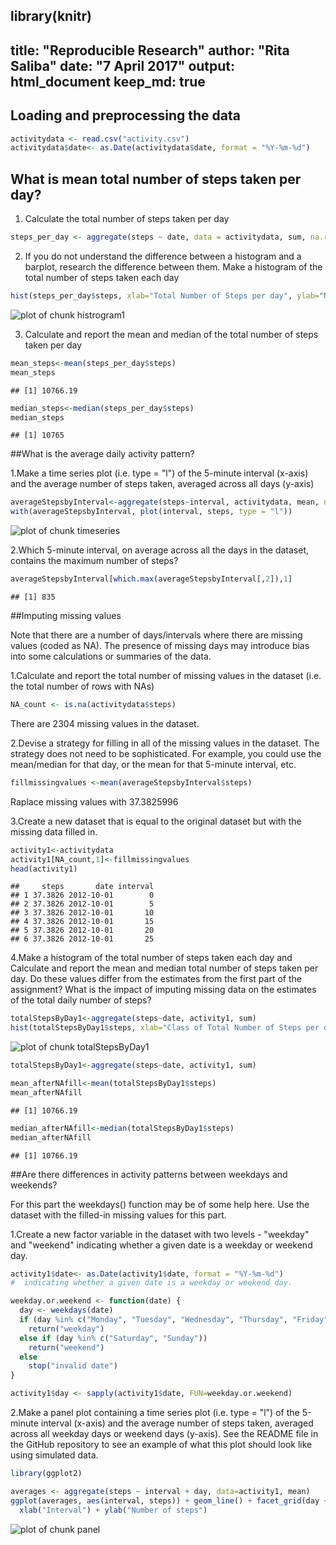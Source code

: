 library(knitr)
---
title: "Reproducible Research"
author: "Rita Saliba"
date: "7 April 2017"
output: html_document
keep_md: true
---

## Loading and preprocessing the data

```r
activitydata <- read.csv("activity.csv")
activitydata$date<- as.Date(activitydata$date, format = "%Y-%m-%d") 
```

## What is mean total number of steps taken per day?

1. Calculate the total number of steps taken per day

```r
steps_per_day <- aggregate(steps ~ date, data = activitydata, sum, na.rm = TRUE)
```
2. If you do not understand the difference between a histogram and a barplot, research the difference between them. Make a histogram of the total number of steps taken each day

```r
hist(steps_per_day$steps, xlab="Total Number of Steps per day", ylab="Number of Days", main="Total Number of Steps taken each day", breaks = 16)
```

![plot of chunk histrogram1](figure/histrogram1-1.png)

3. Calculate and report the mean and median of the total number of steps taken per day

```r
mean_steps<-mean(steps_per_day$steps)
mean_steps
```

```
## [1] 10766.19
```

```r
median_steps<-median(steps_per_day$steps)
median_steps
```

```
## [1] 10765
```
##What is the average daily activity pattern?

1.Make a time series plot (i.e. type = "l") of the 5-minute interval (x-axis) and the average number of steps taken, averaged across all days (y-axis)


```r
averageStepsbyInterval<-aggregate(steps~interval, activitydata, mean, na.rm= TRUE)
with(averageStepsbyInterval, plot(interval, steps, type = "l"))
```

![plot of chunk timeseries](figure/timeseries-1.png)

2.Which 5-minute interval, on average across all the days in the dataset, contains the maximum number of steps?


```r
averageStepsbyInterval[which.max(averageStepsbyInterval[,2]),1]
```

```
## [1] 835
```

##Imputing missing values

Note that there are a number of days/intervals where there are missing values (coded as NA). The presence of missing days may introduce bias into some calculations or summaries of the data.

1.Calculate and report the total number of missing values in the dataset (i.e. the total number of rows with NAs)


```r
NA_count <- is.na(activitydata$steps)
```
There are 2304 missing values in the dataset.

2.Devise a strategy for filling in all of the missing values in the dataset. The strategy does not need to be sophisticated. For example, you could use the mean/median for that day, or the mean for that 5-minute interval, etc.


```r
fillmissingvalues <-mean(averageStepsbyInterval$steps)
```
Raplace missing values with 37.3825996

3.Create a new dataset that is equal to the original dataset but with the missing data filled in.


```r
activity1<-activitydata
activity1[NA_count,1]<-fillmissingvalues
head(activity1)
```

```
##     steps       date interval
## 1 37.3826 2012-10-01        0
## 2 37.3826 2012-10-01        5
## 3 37.3826 2012-10-01       10
## 4 37.3826 2012-10-01       15
## 5 37.3826 2012-10-01       20
## 6 37.3826 2012-10-01       25
```

4.Make a histogram of the total number of steps taken each day and Calculate and report the mean and median total number of steps taken per day. Do these values differ from the estimates from the first part of the assignment? What is the impact of imputing missing data on the estimates of the total daily number of steps?


```r
totalStepsByDay1<-aggregate(steps~date, activity1, sum)
hist(totalStepsByDay1$steps, xlab="Class of Total Number of Steps per day", ylab="Number of Days", main="Number of Steps taken each day after missing values are imputed")
```

![plot of chunk totalStepsByDay1](figure/totalStepsByDay1-1.png)

```r
totalStepsByDay1<-aggregate(steps~date, activity1, sum)

mean_afterNAfill<-mean(totalStepsByDay1$steps)
mean_afterNAfill
```

```
## [1] 10766.19
```

```r
median_afterNAfill<-median(totalStepsByDay1$steps)
median_afterNAfill
```

```
## [1] 10766.19
```

##Are there differences in activity patterns between weekdays and weekends?

For this part the weekdays() function may be of some help here. Use the dataset with the filled-in missing values for this part.

1.Create a new factor variable in the dataset with two levels - "weekday" and "weekend" indicating whether a given date is a weekday or weekend day.


```r
activity1$date<- as.Date(activity1$date, format = "%Y-%m-%d")
#  indicating whether a given date is a weekday or weekend day.

weekday.or.weekend <- function(date) {
  day <- weekdays(date)
  if (day %in% c("Monday", "Tuesday", "Wednesday", "Thursday", "Friday"))
    return("weekday")
  else if (day %in% c("Saturday", "Sunday"))
    return("weekend")
  else
    stop("invalid date")
}

activity1$day <- sapply(activity1$date, FUN=weekday.or.weekend)
```

2.Make a panel plot containing a time series plot (i.e. type = "l") of the 5-minute interval (x-axis) and the average number of steps taken, averaged across all weekday days or weekend days (y-axis). See the README file in the GitHub repository to see an example of what this plot should look like using simulated data.


```r
library(ggplot2)

averages <- aggregate(steps ~ interval + day, data=activity1, mean)
ggplot(averages, aes(interval, steps)) + geom_line() + facet_grid(day ~ .) +
  xlab("Interval") + ylab("Number of steps") 
```

![plot of chunk panel](figure/panel-1.png)
